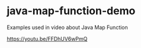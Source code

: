 # java-map-function-demo
Examples used in video about Java Map Function

https://youtu.be/FFDhUV6wPmQ
